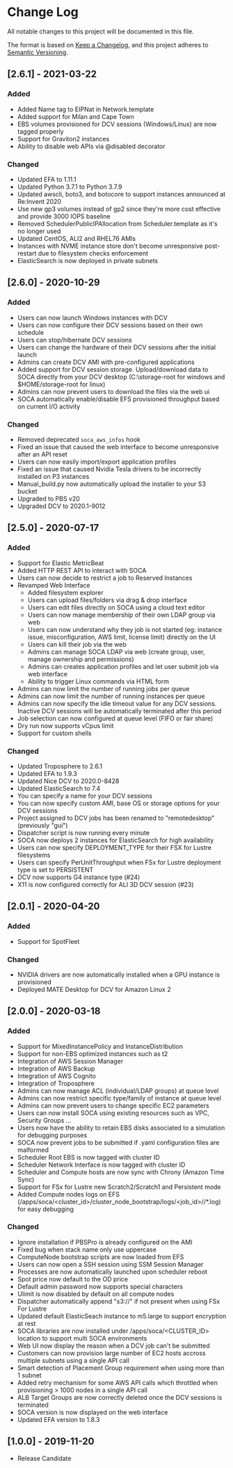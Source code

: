 # Change Log
All notable changes to this project will be documented in this file.

The format is based on [Keep a Changelog](https://keepachangelog.com/en/1.0.0/),
and this project adheres to [Semantic Versioning](https://semver.org/spec/v2.0.0.html).

## [2.6.1] - 2021-03-22
### Added
- Added Name tag to EIPNat in Network.template
- Added support for Milan and Cape Town
- EBS volumes provisioned for DCV sessions (Windows/Linux) are now tagged properly
- Support for Graviton2 instances
- Ability to disable web APIs via @disabled decorator

### Changed
- Updated EFA to 1.11.1
- Updated Python 3.7.1 to Python 3.7.9
- Updated awscli, boto3, and botocore to support instances announced at Re:Invent 2020
- Use new gp3 volumes instead of gp2 since they're more cost effective and provide 3000 IOPS baseline
- Removed SchedulerPublicIPAllocation from Scheduler.template as it's no longer used
- Updated CentOS, ALI2 and RHEL76 AMIs 
- Instances with NVME instance store don't become unresponsive post-restart due to filesystem checks enforcement
- ElasticSearch is now deployed in private subnets

## [2.6.0] - 2020-10-29
### Added
- Users can now launch Windows instances with DCV
- Users can now configure their DCV sessions based on their own schedule
- Users can stop/hibernate DCV sessions
- Users can change the hardware of their DCV sessions after the initial launch
- Admins can create DCV AMI with pre-configured applications
- Added support for DCV session storage. Upload/download data to SOCA directly from your DCV desktop (C:\storage-root for windows and $HOME/storage-root for linux)
- Admins can now prevent users to download the files via the web ui
- SOCA automatically enable/disable EFS provisioned throughput based on current I/O activity

### Changed
- Removed deprecated `soca_aws_infos` hook
- Fixed an issue that caused the web interface to become unresponsive after an API reset
- Users can now easily import/export application profiles
- Fixed an issue that caused Nvidia Tesla drivers to be incorrectly installed on P3 instances
- Manual_build.py now automatically upload the installer to your S3 bucket
- Upgraded to PBS v20
- Upgraded DCV to 2020.1-9012


## [2.5.0] - 2020-07-17
### Added
- Support for Elastic MetricBeat
- Added HTTP REST API to interact with SOCA
- Users can now decide to restrict a job to Reserved Instances
- Revamped Web Interface
  - Added filesystem explorer
  - Users can upload files/folders via drag & drop interface
  - Users can edit files directly on SOCA using a cloud text editor
  - Users can now manage membership of their own LDAP group via web
  - Users can now understand why they job is not started  (eg: instance issue, misconfiguration, AWS limit, license limit) directly on the UI
  - Users can kill their job via the web
  - Admins can manage SOCA LDAP via web (create group, user, manage ownership and permissions)
  - Admins can creates application profiles and let user submit job via web interface
  - Ability to trigger Linux commands via HTML form
- Admins can now limit the number of running jobs per queue
- Admins can now limit the number of running instances per queue
- Admins can now specify the idle timeout value for any DCV sessions. Inactive DCV sessions will be automatically terminated after this period
- Job selection can now configured at queue level (FIFO or fair share)
- Dry run now supports vCpus limit
- Support for custom shells

### Changed
- Updated Troposphere to 2.6.1
- Updated EFA to 1.9.3
- Updated Nice DCV to 2020.0-8428
- Updated ElasticSearch to 7.4
- You can specify a name for your DCV sessions 
- You can now specify custom AMI, base OS or storage options for your DCV sessions
- Project assigned to DCV jobs has been renamed to "remotedesktop" (previously "gui")
- Dispatcher script is now running every minute
- SOCA now deploys 2 instances for ElasticSearch for high availability
- Users can now specify DEPLOYMENT_TYPE for their FSX for Lustre filesystems
- Users can specify PerUnitThroughput when FSx for Lustre deployment type is set to PERSISTENT
- DCV now supports G4 instance type (#24)
- X11 is now configured correctly for ALI 3D DCV session (#23)


## [2.0.1] - 2020-04-20
### Added
- Support for SpotFleet

### Changed
- NVIDIA drivers are now automatically installed when a GPU instance is provisioned
- Deployed MATE Desktop for DCV for Amazon Linux 2

## [2.0.0] - 2020-03-18
### Added

- Support for MixedInstancePolicy and InstanceDistribution
- Support for non-EBS optimized instances such as t2
- Integration of AWS Session Manager
- Integration of AWS Backup
- Integration of AWS Cognito
- Integration of Troposphere
- Admins can now manage ACL (individual/LDAP groups) at queue level
- Admins can now restrict specific type/family of instance at queue level
- Admins can now prevent users to change specific EC2 parameters
- Users can now install SOCA using existing resources such as VPC, Security Groups ...
- Users now have the ability to retain EBS disks associated to a simulation for debugging purposes
- SOCA now prevent jobs to be submitted if .yaml configuration files are malformed
- Scheduler Root EBS is now tagged with cluster ID 
- Scheduler Network Interface is now tagged with cluster ID 
- Scheduler and Compute hosts are now sync with Chrony (Amazon Time Sync)
- Support for FSx for Lustre new Scratch2/Scratch1 and Persistent mode
- Added Compute nodes logs on EFS (/apps/soca/<cluster_id>/cluster_node_bootstrap/logs/<job_id>/<host>/*.log) for easy debugging

### Changed

- Ignore installation if PBSPro is already configured on the AMI
- Fixed bug when stack name only use uppercase
- ComputeNode bootstrap scripts are now loaded from EFS
- Users can now open a SSH session using SSM Session Manager
- Processes are now automatically launched upon scheduler reboot 
- Spot price now default to the OD price
- Default admin password now supports special characters
- Ulimit is now disabled by default on all compute nodes
- Dispatcher automatically append "s3://" if not present when using FSx For Lustre
- Updated default ElasticSeach instance to m5.large to support encryption at rest
- SOCA libraries are now installed under /apps/soca/<CLUSTER_ID> location to support multi SOCA environments 
- Web UI now display the reason when a DCV job can't be submitted
- Customers can now provision large number of EC2 hosts accross multiple subnets using a single API call 
- Smart detection of Placement Group requirement when using more than 1 subnet
- Added retry mechanism for some AWS API calls which throttled when provisioning > 1000 nodes in a single API call
- ALB Target Groups are now correctly deleted once the DCV sessions is terminated
- SOCA version is now displayed on the web interface
- Updated EFA version to 1.8.3

## [1.0.0] - 2019-11-20
- Release Candidate

